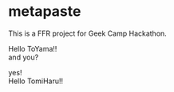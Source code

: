 # metapaste

This is a FFR project for Geek Camp Hackathon.

Hello ToYama!!<br>
 and you?


yes!<br>
Hello TomiHaru!!
